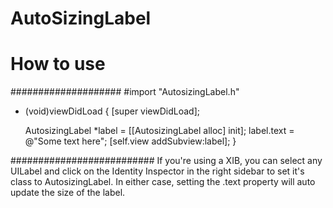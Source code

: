 # AutoSizingLabel
# How to use

####################
#import "AutosizingLabel.h"

- (void)viewDidLoad {
    [super viewDidLoad];

    AutosizingLabel *label = [[AutosizingLabel alloc] init];
    label.text = @"Some text here";
    [self.view addSubview:label];
}

##########################
If you're using a XIB, you can select any UILabel and click on the Identity Inspector in the right sidebar to set it's class to AutosizingLabel. In either case, setting the .text property will auto update the size of the label.
